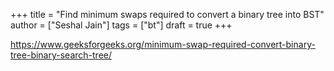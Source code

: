 +++
title = "Find minimum swaps required to convert a binary tree into BST"
author = ["Seshal Jain"]
tags = ["bt"]
draft = true
+++

<https://www.geeksforgeeks.org/minimum-swap-required-convert-binary-tree-binary-search-tree/>
